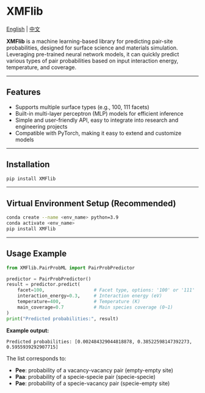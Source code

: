 # XMFlib

[English](./README.md) | [中文](./README_CN.md)

**XMFlib** is a machine learning-based library for predicting pair-site probabilities, designed for surface science and materials simulation. Leveraging pre-trained neural network models, it can quickly predict various types of pair probabilities based on input interaction energy, temperature, and coverage.

---

## Features

- Supports multiple surface types (e.g., 100, 111 facets)
- Built-in multi-layer perceptron (MLP) models for efficient inference
- Simple and user-friendly API, easy to integrate into research and engineering projects
- Compatible with PyTorch, making it easy to extend and customize models

---

## Installation

```bash
pip install XMFlib
```

---

## Virtual Environment Setup (Recommended)

```bash
conda create --name <env_name> python=3.9
conda activate <env_name>
pip install XMFlib
```

---

## Usage Example

```python
from XMFlib.PairProbML import PairProbPredictor

predictor = PairProbPredictor()
result = predictor.predict(
    facet=100,                  # Facet type, options: '100' or '111'
    interaction_energy=0.3,     # Interaction energy (eV)
    temperature=400,            # Temperature (K)
    main_coverage=0.7           # Main species coverage (0~1)
)
print("Predicted probabilities:", result)
```

**Example output:**
```
Predicted probabilities: [0.002484329044818878, 0.38522598147392273, 0.5955939292907715]
```

The list corresponds to:

- **Pee**: probability of a vacancy-vacancy pair (empty-empty site)
- **Paa**: probability of a specie-specie pair (specie-specie)
- **Pae**: probability of a specie-vacancy pair (specie-empty site)